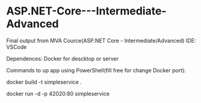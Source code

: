 # ASP.NET-Core---Intermediate-Advanced
Final output from MVA Cource(ASP.NET Core - Intermediate/Advanced) IDE: VSCode

Dependences: Docker for descktop or server

Commands to up app using PowerShell(fill free for change Docker port):

docker build -t simpleservice .

docker run -d -p 42020:80 simpleservice

